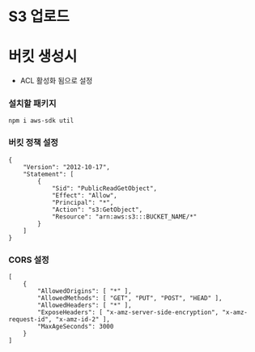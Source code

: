 # S3 업로드

# 버킷 생성시
- ACL 활성화 됨으로 설정

### 설치할 패키지
```
npm i aws-sdk util
```

### 버킷 정책 설정
```
{
    "Version": "2012-10-17",
    "Statement": [
        {
            "Sid": "PublicReadGetObject",
            "Effect": "Allow",
            "Principal": "*",
            "Action": "s3:GetObject",
            "Resource": "arn:aws:s3:::BUCKET_NAME/*"
        }
    ]
}
```

### CORS 설정
```
[
    {
        "AllowedOrigins": [ "*" ],
        "AllowedMethods": [ "GET", "PUT", "POST", "HEAD" ],
        "AllowedHeaders": [ "*" ],
        "ExposeHeaders": [ "x-amz-server-side-encryption", "x-amz-request-id", "x-amz-id-2" ],
        "MaxAgeSeconds": 3000
    }
]
```
